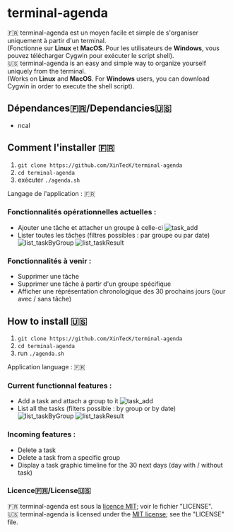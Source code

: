 # terminal-agenda
:fr: terminal-agenda est un moyen facile et simple de s'organiser uniquement à partir d'un terminal.  
(Fonctionne sur **Linux** et **MacOS**. Pour les utilisateurs de **Windows**, vous pouvez télécharger Cygwin pour exécuter le script shell).  
:us: terminal-agenda is an easy and simple way to organize yourself uniquely from the terminal.  
(Works on **Linux** and **MacOS**. For **Windows** users, you can download Cygwin in order to execute the shell script).

## Dépendances:fr:/Dependancies:us:
- ncal

## Comment l'installer :fr:
1.   `git clone https://github.com/XinTecK/terminal-agenda`
2.   `cd terminal-agenda`
3.   exécuter `./agenda.sh`

Langage de l'application : :fr:

### Fonctionnalités opérationnelles actuelles :
- Ajouter une tâche et attacher un groupe à celle-ci
![task_add](https://user-images.githubusercontent.com/43551457/60402634-74e1db00-9b92-11e9-81bb-e87d7ee33aa9.png)
- Lister toutes les tâches (filtres possibles : par groupe ou par date)
![list_taskByGroup](https://user-images.githubusercontent.com/43551457/60402639-8b883200-9b92-11e9-9531-36a03680f6f7.png)
![list_taskResult](https://user-images.githubusercontent.com/43551457/60402641-9e9b0200-9b92-11e9-96e4-e4a724847da2.png)

### Fonctionnalités à venir :
- Supprimer une tâche
- Supprimer une tâche à partir d'un groupe spécifique
- Afficher une réprésentation chronologique des 30 prochains jours (jour avec / sans tâche)

## How to install :us:
1.   `git clone https://github.com/XinTecK/terminal-agenda`
2.   `cd terminal-agenda`
3.   run `./agenda.sh`

Application language : :fr:

### Current functionnal features :
- Add a task and attach a group to it
![task_add](https://user-images.githubusercontent.com/43551457/60402634-74e1db00-9b92-11e9-81bb-e87d7ee33aa9.png)
- List all the tasks (filters possible : by group or by date)
![list_taskByGroup](https://user-images.githubusercontent.com/43551457/60402639-8b883200-9b92-11e9-9531-36a03680f6f7.png)
![list_taskResult](https://user-images.githubusercontent.com/43551457/60402641-9e9b0200-9b92-11e9-96e4-e4a724847da2.png)

### Incoming features :
- Delete a task
- Delete a task from a specific group
- Display a task graphic timeline for the 30 next days (day with / without task)

### Licence:fr:/License:us:
:fr: terminal-agenda est sous la [licence MIT](https://opensource.org/licenses/MIT); voir le fichier "LICENSE".  
:us: terminal-agenda is licensed under the [MIT license](https://opensource.org/licenses/MIT); see the "LICENSE" file.
